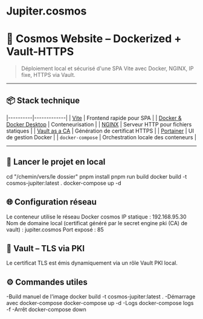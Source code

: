# Jupiter.cosmos

# 🌌 Cosmos Website – Dockerized + Vault-HTTPS

> Déploiement local et sécurisé d'une SPA Vite avec Docker, NGINX, IP fixe, HTTPS via Vault.

---

## 📦 Stack technique

|----------|-------------|
| [Vite](https://vitejs.dev/) | Frontend rapide pour SPA |
| [Docker & Docker Desktop](https://www.docker.com/) | Conteneurisation |
| [NGINX](https://nginx.org/) | Serveur HTTP pour fichiers statiques |
| [Vault as a CA](https://developer.hashicorp.com/vault) | Génération de certificat HTTPS |
| [Portainer](https://www.portainer.io/) | UI de gestion Docker |
| `docker-compose` | Orchestration locale des conteneurs |

---

## 🚀 Lancer le projet en local

cd "/chemin/vers/le dossier"
pnpm install
pnpm run build
docker build -t cosmos-jupiter:latest .
docker-compose up -d

## 🌐 Configuration réseau

Le conteneur utilise le réseau Docker cosmos
IP statique : 192.168.95.30
Nom de domaine local (certificat généré par le secret engine pki (CA) de vault) : jupiter.cosmos
Port exposé : 85

## 🔐 Vault – TLS via PKI

Le certificat TLS est émis dynamiquement via un rôle Vault PKI local.

## ⚙️ Commandes utiles

-Build manuel de l'image
docker build -t cosmos-jupiter:latest .
-Démarrage avec docker-compose
docker-compose up -d
-Logs
docker-compose logs -f
-Arrêt
docker-compose down

